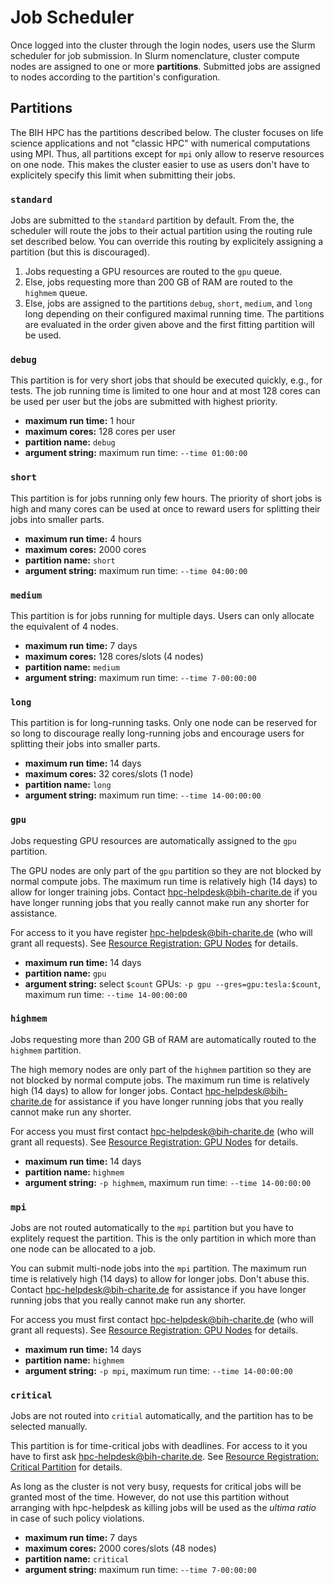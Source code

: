 # Job Scheduler

Once logged into the cluster through the login nodes, users use the Slurm scheduler for job submission.
In Slurm nomenclature, cluster compute nodes are assigned to one or more **partitions**.
Submitted jobs are assigned to nodes according to the partition's configuration.

## Partitions

The BIH HPC has the partitions described below.
The cluster focuses on life science applications and not "classic HPC" with numerical computations using MPI.
Thus, all partitions except for `mpi` only allow to reserve resources on one node.
This makes the cluster easier to use as users don't have to explicitely specify this limit when submitting their jobs.

### `standard`

Jobs are submitted to the `standard` partition by default.
From the, the scheduler will route the jobs to their actual partition using the routing rule set described below.
You can override this routing by explicitely assigning a partition (but this is discouraged).

1. Jobs requesting a GPU resources are routed to the `gpu` queue.
2. Else, jobs requesting more than 200 GB of RAM are routed to the `highmem` queue.
3. Else, jobs are assigned to the partitions `debug`, `short`, `medium`, and `long` long depending on their configured maximal running time.
   The partitions are evaluated in the order given above and the first fitting partition will be used.

### `debug`

This partition is for very short jobs that should be executed quickly, e.g., for tests.
The job running time is limited to one hour and at most 128 cores can be used per user but the jobs are submitted with highest priority.

* **maximum run time:** 1 hour
* **maximum cores:** 128 cores per user
* **partition name:** `debug`
* **argument string:** maximum run time: `--time 01:00:00`

### `short`

This partition is for jobs running only few hours.
The priority of short jobs is high and many cores can be used at once to reward users for splitting their jobs into smaller parts.

* **maximum run time:** 4 hours
* **maximum cores:** 2000 cores
* **partition name:** `short`
* **argument string:** maximum run time: `--time 04:00:00`

### `medium`

This partition is for jobs running for multiple days.
Users can only allocate the equivalent of 4 nodes.

* **maximum run time:** 7 days
* **maximum cores:** 128 cores/slots (4 nodes)
* **partition name:** `medium`
* **argument string:** maximum run time: `--time 7-00:00:00`

### `long`

This partition is for long-running tasks.
Only one node can be reserved for so long to discourage really long-running jobs and encourage users for splitting their jobs into smaller parts.

* **maximum run time:** 14 days
* **maximum cores:** 32 cores/slots (1 node)
* **partition name:** `long`
* **argument string:** maximum run time: `--time 14-00:00:00`

### `gpu`

Jobs requesting GPU resources are automatically assigned to the `gpu` partition.

The GPU nodes are only part of the `gpu` partition so they are not blocked by normal compute jobs.
The maximum run time is relatively high (14 days) to allow for longer training jobs.
Contact [hpc-helpdesk@bih-charite.de](mailto:hpc-helpdesk@bih-charite.de) if you have longer running jobs that you really cannot make run any shorter for assistance.

For access to it you have register [hpc-helpdesk@bih-charite.de](mailto:hpc-helpdesk@bih-charite.de) (who will grant all requests).
See [Resource Registration: GPU Nodes](../admin/resource-registration.md#gpu-nodes) for details.

* **maximum run time:** 14 days
* **partition name:** `gpu`
* **argument string:** select `$count` GPUs: `-p gpu --gres=gpu:tesla:$count`, maximum run time: `--time 14-00:00:00`

### `highmem`

Jobs requesting more than 200 GB of RAM are automatically routed to the `highmem` partition.

The high memory nodes are only part of the `highmem` partition so they are not blocked by normal compute jobs.
The maximum run time is relatively high (14 days) to allow for longer jobs.
Contact [hpc-helpdesk@bih-charite.de](mailto:hpc-helpdesk@bih-charite.de) for assistance if you have longer running jobs that you really cannot make run any shorter.

For access you must first contact [hpc-helpdesk@bih-charite.de](mailto:hpc-helpdesk@bih-charite.de) (who will grant all requests).
See [Resource Registration: GPU Nodes](../admin/resource-registration.md#high-memory-nodes) for details.

* **maximum run time:** 14 days
* **partition name:** `highmem`
* **argument string:** `-p highmem`, maximum run time: `--time 14-00:00:00`

### `mpi`

Jobs are not routed automatically to the `mpi` partition but you have to explitely request the partition.
This is the only partition in which more than one node can be allocated to a job.

You can submit multi-node jobs into the `mpi` partition.
The maximum run time is relatively high (14 days) to allow for longer jobs.
Don't abuse this.
Contact [hpc-helpdesk@bih-charite.de](mailto:hpc-helpdesk@bih-charite.de) for assistance if you have longer running jobs that you really cannot make run any shorter.

For access you must first contact [hpc-helpdesk@bih-charite.de](mailto:hpc-helpdesk@bih-charite.de) (who will grant all requests).
See [Resource Registration: GPU Nodes](../admin/resource-registration.md#gpu-nodes) for details.

* **maximum run time:** 14 days
* **partition name:** `highmem`
* **argument string:** `-p mpi`, maximum run time: `--time 14-00:00:00`

### `critical`

Jobs are not routed into `critial` automatically, and the partition has to be selected manually.

This partition is for time-critical jobs with deadlines.
For access to it you have to first ask [hpc-helpdesk@bih-charite.de](mailto:hpc-helpdesk@bih-charite.de).
See [Resource Registration: Critical Partition](../admin/resource-registration.md#critical-partition) for details.

As long as the cluster is not very busy, requests for critical jobs will be granted most of the time.
However, do not use this partition without arranging with hpc-helpdesk as killing jobs will be used as the *ultima ratio* in case of such policy violations.

* **maximum run time:** 7 days
* **maximum cores:** 2000 cores/slots (48 nodes)
* **partition name:** `critical`
* **argument string:** maximum run time: `--time 7-00:00:00`

